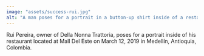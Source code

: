 ```yaml
---
image: "assets/success-rui.jpg"
alt: "A man poses for a portrait in a button-up shirt inside of a restaurant while standing in front of a lighted sign that says 'Della Nonna'."
---
```

Rui Pereira, owner of Della Nonna Trattoria, poses for a portrait inside of his restaurant located at Mall Del Este on March 12, 2019 in Medellín, Antioquia, Colombia.

